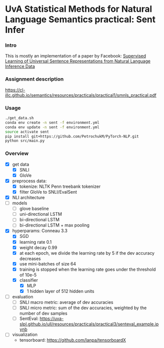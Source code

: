 # UvA Statistical Methods for Natural Language Semantics practical: Sent Infer

### Intro

This is mostly an implementation of a paper by Facebook:
[Supervised Learning of Universal Sentence Representations from 
Natural Language Inference Data](https://www.arxiv-vanity.com/papers/1705.02364/)

### Assignment description
https://cl-illc.github.io/semantics/resources/practicals/practical1/smnls_practical.pdf

### Usage

```bash
./get_data.sh
conda env create -n sent -f environment.yml
conda env update -n sent -f environment.yml
source activate sent
pip install git+https://github.com/PetrochukM/PyTorch-NLP.git
python src/main.py
```

### Overview

- [x] get data
    - [x] SNLI
    - [x] GloVe
- [x] preprocess data:
    - [x] tokenize: NLTK Penn treebank tokenizer
    - [x] filter GloVe to SNLI/EvalSent
- [x] NLI architecture
- [ ] models
    - [ ] glove baseline
    - [ ] uni-directional LSTM
    - [ ] bi-directional LSTM
    - [ ] bi-directional LSTM + max pooling
- [x] hyperparams: Conneau 3.3
    - [x] SGD
    - [x] learning rate 0.1
    - [x] weight decay 0.99
    - [x] at each epoch, we divide the learning rate by 5 if the dev accuracy decreases
    - [x] use mini-batches of size 64
    - [x] training is stopped when the learning rate goes under the threshold of 10e-5
    - [x] classifier
        - [x] MLP
        - [x] 1 hidden layer of 512 hidden units
- [ ] evaluation
    - [ ] SNLI macro metric: average of dev accuracies
    - [ ] SNLI micro metric: sum of the dev accuracies, weighted by the number of dev samples
    - [ ] SentEval: https://uva-slpl.github.io/ull/resources/practicals/practical3/senteval_example.ipynb
- [ ] visualization
    - tensorboard: https://github.com/lanpa/tensorboardX
